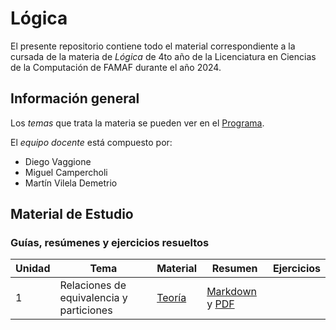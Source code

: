 # Lógica

El presente repositorio contiene todo el material correspondiente a la cursada de la materia de _Lógica_ de 4to año de la Licenciatura en Ciencias de la Computación de FAMAF durante el año 2024.

## Información general

Los _temas_ que trata la materia se pueden ver en el [Programa](./subject_information/study_program.pdf).

El _equipo docente_ está compuesto por:

- Diego Vaggione
- Miguel Campercholi
- Martín Vilela Demetrio

## Material de Estudio

### Guías, resúmenes y ejercicios resueltos

| Unidad | Tema | Material | Resumen | Ejercicios |
| ------ | ---- | -------- | ------- | ---------- |
| 1 | Relaciones de equivalencia y particiones | [Teoría](./classes/guide_1/theory.pdf) | [Markdown](./classes/guide_1/summary.md) y [PDF](./classes/guide_1/summary.pdf) | |

